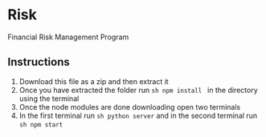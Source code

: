 # Risk
Financial Risk Management Program

## Instructions
1) Download this file as a zip and then extract it
2) Once you have extracted the folder run ```sh npm install ``` in the directory using the terminal
3) Once the node modules are done downloading open two terminals
4) In the first terminal run ```sh python server``` and in the second terminal run ```sh npm start```
